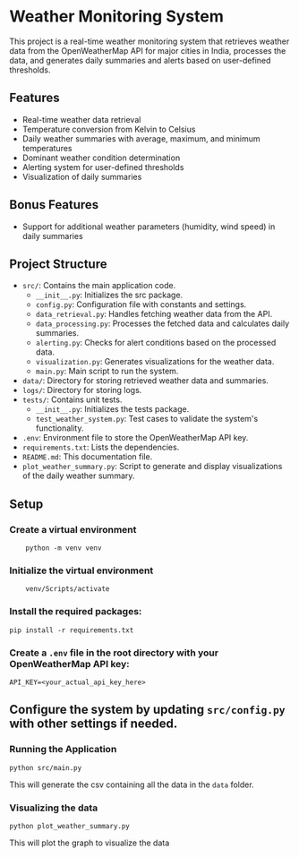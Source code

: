 # Weather Monitoring System

This project is a real-time weather monitoring system that retrieves weather data from the OpenWeatherMap API for major cities in India, processes the data, and generates daily summaries and alerts based on user-defined thresholds.

## Features
- Real-time weather data retrieval
- Temperature conversion from Kelvin to Celsius
- Daily weather summaries with average, maximum, and minimum temperatures
- Dominant weather condition determination
- Alerting system for user-defined thresholds
- Visualization of daily summaries

## Bonus Features
- Support for additional weather parameters (humidity, wind speed) in daily summaries

## Project Structure

- `src/`: Contains the main application code.
  - `__init__.py`: Initializes the src package.
  - `config.py`: Configuration file with constants and settings.
  - `data_retrieval.py`: Handles fetching weather data from the API.
  - `data_processing.py`: Processes the fetched data and calculates daily summaries.
  - `alerting.py`: Checks for alert conditions based on the processed data.
  - `visualization.py`: Generates visualizations for the weather data.
  - `main.py`: Main script to run the system.
- `data/`: Directory for storing retrieved weather data and summaries.
- `logs/`: Directory for storing logs.
- `tests/`: Contains unit tests.
  - `__init__.py`: Initializes the tests package.
  - `test_weather_system.py`: Test cases to validate the system's functionality.
- `.env`: Environment file to store the OpenWeatherMap API key.
- `requirements.txt`: Lists the dependencies.
- `README.md`: This documentation file.
- `plot_weather_summary.py`: Script to generate and display visualizations of the daily weather summary.

## Setup
###  Create a virtual environment 
        python -m venv venv
###    Initialize the virtual environment 
        venv/Scripts/activate

### Install the required packages:
    pip install -r requirements.txt

### Create a `.env` file in the root directory with your OpenWeatherMap API key:
    API_KEY=<your_actual_api_key_here>


## Configure the system by updating `src/config.py` with other settings if needed.

### Running the Application
    python src/main.py

This will generate the csv containing all the data in the `data` folder.

### Visualizing the data
    python plot_weather_summary.py

This will plot the graph to visualize the data
